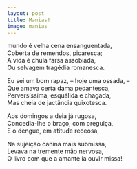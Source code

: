 ```yaml
---
layout: post
title: Manias!
image: manias
---
```

<span class="caps" alt="O"></span> mundo é velha cena ensanguentada,  
Coberta de remendos, picaresca;  
A vida é chula farsa assobiada,  
Ou selvagem tragédia romanesca.  

Eu sei um bom rapaz, – hoje uma ossada, –  
Que amava certa dama pedantesca,  
Perversíssima, esquálida e chagada,  
Mas cheia de jactância quixotesca.  

Aos domingos a deia já rugosa,  
Concedia-lhe o braço, com preguiça,  
E o dengue, em atitude receosa,  

Na sujeição canina mais submissa,  
Levava na tremente mão nervosa,  
O livro com que a amante ia ouvir missa!  